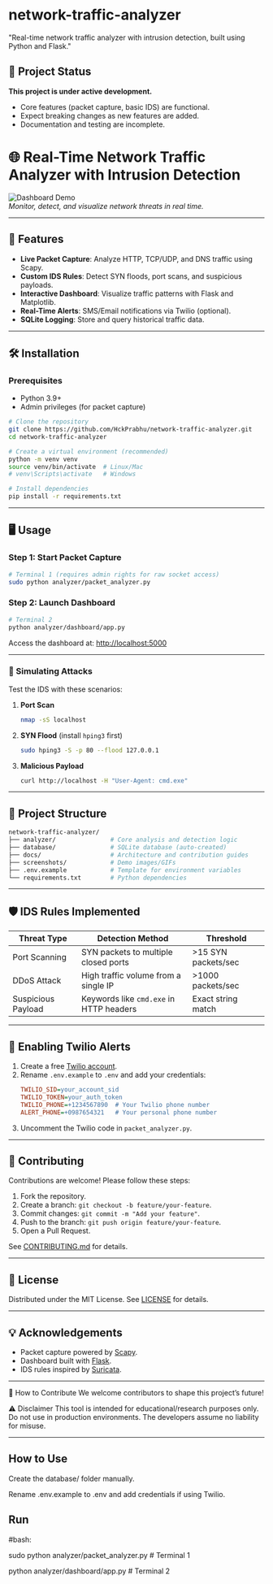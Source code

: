 # network-traffic-analyzer
"Real-time network traffic analyzer with intrusion detection, built using Python and Flask."


## 🚧 Project Status  
**This project is under active development.**  
- Core features (packet capture, basic IDS) are functional.  
- Expect breaking changes as new features are added.  
- Documentation and testing are incomplete.


# 🌐 Real-Time Network Traffic Analyzer with Intrusion Detection  
![Dashboard Demo](./screenshots/dashboard-demo.gif)  
*Monitor, detect, and visualize network threats in real time.*  

---

## 🚀 Features  
- **Live Packet Capture**: Analyze HTTP, TCP/UDP, and DNS traffic using Scapy.  
- **Custom IDS Rules**: Detect SYN floods, port scans, and suspicious payloads.  
- **Interactive Dashboard**: Visualize traffic patterns with Flask and Matplotlib.  
- **Real-Time Alerts**: SMS/Email notifications via Twilio (optional).  
- **SQLite Logging**: Store and query historical traffic data.  

---

## 🛠️ Installation  

### Prerequisites  
- Python 3.9+  
- Admin privileges (for packet capture)  

```bash
# Clone the repository
git clone https://github.com/HckPrabhu/network-traffic-analyzer.git
cd network-traffic-analyzer

# Create a virtual environment (recommended)
python -m venv venv
source venv/bin/activate  # Linux/Mac
# venv\Scripts\activate   # Windows

# Install dependencies
pip install -r requirements.txt
```

---

## 🖥️ Usage  

### Step 1: Start Packet Capture  
```bash
# Terminal 1 (requires admin rights for raw socket access)
sudo python analyzer/packet_analyzer.py
```

### Step 2: Launch Dashboard  
```bash
# Terminal 2
python analyzer/dashboard/app.py
```
Access the dashboard at: [http://localhost:5000](http://localhost:5000)  

---

### 🎯 Simulating Attacks  
Test the IDS with these scenarios:  

1. **Port Scan**  
   ```bash
   nmap -sS localhost
   ```

2. **SYN Flood** (install `hping3` first)  
   ```bash
   sudo hping3 -S -p 80 --flood 127.0.0.1
   ```

3. **Malicious Payload**  
   ```bash
   curl http://localhost -H "User-Agent: cmd.exe"
   ```

---

## 📂 Project Structure  
```bash
network-traffic-analyzer/
├── analyzer/               # Core analysis and detection logic
├── database/               # SQLite database (auto-created)
├── docs/                   # Architecture and contribution guides
├── screenshots/            # Demo images/GIFs
├── .env.example            # Template for environment variables
└── requirements.txt        # Python dependencies
```

---

## 🛡️ IDS Rules Implemented  
| Threat Type          | Detection Method                          | Threshold           |  
|----------------------|-------------------------------------------|---------------------|  
| Port Scanning        | SYN packets to multiple closed ports      | >15 SYN packets/sec |  
| DDoS Attack          | High traffic volume from a single IP      | >1000 packets/sec   |  
| Suspicious Payload   | Keywords like `cmd.exe` in HTTP headers   | Exact string match  |  

---

## 🔌 Enabling Twilio Alerts  
1. Create a free [Twilio account](https://www.twilio.com/try-twilio).  
2. Rename `.env.example` to `.env` and add your credentials:  
   ```ini
   TWILIO_SID=your_account_sid
   TWILIO_TOKEN=your_auth_token
   TWILIO_PHONE=+1234567890  # Your Twilio phone number
   ALERT_PHONE=+0987654321   # Your personal phone number
   ```  
3. Uncomment the Twilio code in `packet_analyzer.py`.  

---

## 🤝 Contributing  
Contributions are welcome! Please follow these steps:  
1. Fork the repository.  
2. Create a branch: `git checkout -b feature/your-feature`.  
3. Commit changes: `git commit -m "Add your feature"`.  
4. Push to the branch: `git push origin feature/your-feature`.  
5. Open a Pull Request.  

See [CONTRIBUTING.md](./docs/CONTRIBUTING.md) for details.  

---

## 📜 License  
Distributed under the MIT License. See [LICENSE](./LICENSE) for details.  

---

## 💡 Acknowledgements  
- Packet capture powered by [Scapy](https://scapy.net/).  
- Dashboard built with [Flask](https://flask.palletsprojects.com/).  
- IDS rules inspired by [Suricata](https://suricata.io/).  


---
🤝 How to Contribute
We welcome contributors to shape this project’s future!


⚠️ Disclaimer
This tool is intended for educational/research purposes only.
Do not use in production environments. The developers assume no liability for misuse.

---




## How to Use
Create the database/ folder manually.

Rename .env.example to .env and add credentials if using Twilio.

## Run

#bash:

sudo python analyzer/packet_analyzer.py  # Terminal 1

python analyzer/dashboard/app.py         # Terminal 2
